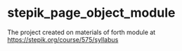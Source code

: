 # stepik_page_object_module
The project created on materials of forth module at https://stepik.org/course/575/syllabus 
